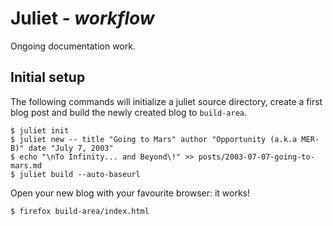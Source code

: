 # Juliet *- workflow*

Ongoing documentation work.

## Initial setup

The following commands will initialize a juliet source directory,
create a first blog post and build the newly created blog to `build-area`.

    $ juliet init
    $ juliet new -- title "Going to Mars" author "Opportunity (a.k.a MER-B)" date "July 7, 2003"
    $ echo "\nTo Infinity... and Beyond\!" >> posts/2003-07-07-going-to-mars.md
    $ juliet build --auto-baseurl

Open your new blog with your favourite browser: it works!

    $ firefox build-area/index.html
